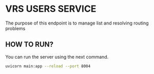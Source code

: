 # VRS USERS SERVICE

The purpose of this endpoint is to manage list and resolving routing problems

## HOW TO RUN?

You can run the server using the next command.

```bash
uvicorn main:app --reload --port 8004
```